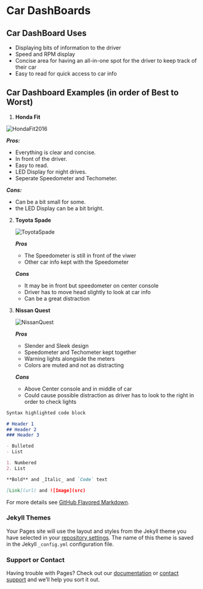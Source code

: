 

# Car DashBoards



## Car DashBoard Uses

- Displaying bits of information to the driver
- Speed and RPM display
- Concise area for having an all-in-one spot for the driver to keep track of their car
- Easy to read for quick access to car info

## Car Dashboard Examples (in order of Best to Worst)

1. **Honda Fit**
   
   
  ![HondaFit2016](https://user-images.githubusercontent.com/47511017/115163204-69181f00-a06d-11eb-9985-403f6378349b.jpg)

    
    
   **_Pros:_**
   -  Everything is clear and concise.
   -  In front of the driver.
   -  Easy to read.
   -  LED Display for night drives.
   -  Seperate Speedometer and Techometer.
  
  **_Cons:_**
  - Can be a bit small for some.
  - the LED Display can be a bit bright.


2. **Toyota Spade**

   ![ToyotaSpade](https://user-images.githubusercontent.com/47511017/115163288-f22f5600-a06d-11eb-8487-3012f0b62aee.jpg)

   
   **_Pros_**
   - The Speedometer is still in front of the viwer
   - Other car info kept with the Speedometer
   
   **_Cons_**
   - It may be in front but speedometer on center console
   - Driver has to move head slightly to look at car info
   - Can be a great distraction

3. **Nissan Quest**

   ![NissanQuest](https://user-images.githubusercontent.com/47511017/115163868-27897300-a071-11eb-94ac-8b81b8aae9bb.jpg)

   
   **_Pros_**
   - Slender and Sleek design
   - Speedometer and Techometer kept together
   - Warning lights alongside the meters
   - Colors are muted and not as distracting
   
   **_Cons_**
   - Above Center console and in middle of car
   - Could cause possible distraction as driver has to look to the right in order to check lights

```markdown
Syntax highlighted code block

# Header 1
## Header 2
### Header 3

- Bulleted
- List

1. Numbered
2. List

**Bold** and _Italic_ and `Code` text

[Link](url) and ![Image](src)
```

For more details see [GitHub Flavored Markdown](https://guides.github.com/features/mastering-markdown/).

### Jekyll Themes

Your Pages site will use the layout and styles from the Jekyll theme you have selected in your [repository settings](https://github.com/xavierjenkins99/VR-Project2/settings/pages). The name of this theme is saved in the Jekyll `_config.yml` configuration file.

### Support or Contact

Having trouble with Pages? Check out our [documentation](https://docs.github.com/categories/github-pages-basics/) or [contact support](https://support.github.com/contact) and we’ll help you sort it out.
